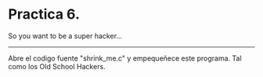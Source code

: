 Practica 6.
===========
So you want to be a super hacker...
___________________________________
Abre el codigo fuente "shrink_me.c" y empequeñece este programa.
Tal como los Old School Hackers.
